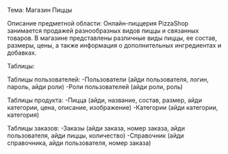 Тема: Магазин Пиццы

Описание предметной области: Онлайн-пиццерия PizzaShop занимается продажей разнообразных видов пиццы и связанных товаров. В магазине представлены различные виды пиццы, ее состав, размеры, цены, а также информация о дополнительных ингредиентах и добавках. 

Таблицы:

Таблицы пользователей: -Пользователи (айди пользователя, логин, пароль, айди роли) -Роли пользователей (айди роли, роль)

Таблицы продукта: -Пицца (айди, название, состав, размер, айди категории, цена, описание, изображение) -Категории (айди категории, категория) 

Таблицы заказов: -Заказы (айди заказа, номер заказа, айди пользователя, айди пиццы, количество) -Справочник (айди справочника, айди пользователя, номер заказа)
